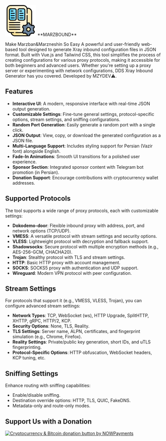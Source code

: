 
<img src="https://github.com/mzydev/marzbound/blob/main/assets/topic.png" width="100px" height="100px" alt="Image">
**MARZBOUND**


Make Marzban&Marzneshin So Easy
A powerful and user-friendly web-based tool designed to generate Xray inbound configuration files in JSON format. Built with Vue.js and Tailwind CSS, this tool simplifies the process of creating configurations for various proxy protocols, making it accessible for both beginners and advanced users. Whether you're setting up a proxy server or experimenting with network configurations, DDS Xray Inbound Generator has you covered. Developed by MZYDEV⚠️.

## Features

- **Interactive UI**: A modern, responsive interface with real-time JSON output generation.
- **Customizable Settings**: Fine-tune general settings, protocol-specific options, stream settings, and sniffing configurations.
- **Random Port Generation**: Easily generate a random port with a single click.
- **JSON Output**: View, copy, or download the generated configuration as a JSON file.
- **Multi-Language Support**: Includes styling support for Persian (Vazir font) alongside English.
- **Fade-In Animations**: Smooth UI transitions for a polished user experience.
- **Sponsor Section**: Integrated sponsor content with Telegram bot promotion (in Persian).
- **Donation Support**: Encourage contributions with cryptocurrency wallet addresses.

## Supported Protocols

The tool supports a wide range of proxy protocols, each with customizable settings:

- **Dokodemo-door**: Flexible inbound proxy with address, port, and network options (TCP/UDP).
- **VMESS**: A versatile protocol with stream settings and security options.
- **VLESS**: Lightweight protocol with decryption and fallback support.
- **Shadowsocks**: Secure protocol with multiple encryption methods (e.g., AES-256-GCM, CHACHA20).
- **Trojan**: Stealthy protocol with TLS and stream settings.
- **HTTP**: Basic HTTP proxy with account management.
- **SOCKS**: SOCKS5 proxy with authentication and UDP support.
- **Wireguard**: Modern VPN protocol with peer configuration.

## Stream Settings

For protocols that support it (e.g., VMESS, VLESS, Trojan), you can configure advanced stream settings:

- **Network Types**: TCP, WebSocket (ws), HTTP Upgrade, SplitHTTP, XHTTP, gRPC, HTTP/2, KCP.
- **Security Options**: None, TLS, Reality.
- **TLS Settings**: Server name, ALPN, certificates, and fingerprint simulation (e.g., Chrome, Firefox).
- **Reality Settings**: Private/public key generation, short IDs, and uTLS fingerprinting.
- **Protocol-Specific Options**: HTTP obfuscation, WebSocket headers, KCP tuning, etc.

## Sniffing Settings

Enhance routing with sniffing capabilities:

- Enable/disable sniffing.
- Destination override options: HTTP, TLS, QUIC, FakeDNS.
- Metadata-only and route-only modes.



## Support Us with a Donation
<a href="https://nowpayments.io/donation?api_key=05005724-725b-4d8c-8875-2b14e6ad5886" target="_blank" rel="noreferrer noopener">
    <img src="https://nowpayments.io/images/embeds/donation-button-white.svg" alt="Cryptocurrency & Bitcoin donation button by NOWPayments">
</a>
